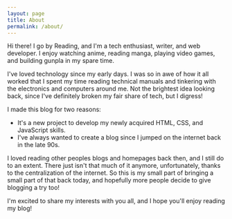 ```yaml
---
layout: page
title: About
permalink: /about/
---
```

Hi there! I go by Reading, and I'm a tech enthusiast, writer, and web developer. I enjoy watching anime, reading manga, playing video games, and building gunpla in my spare time.

I've loved technology since my early days. I was so in awe of how it all worked that I spent my time reading technical manuals and tinkering with the electronics and computers around me. Not the brightest idea looking back, since I've definitely broken my fair share of tech, but I digress!

I made this blog for two reasons:

 - It's a new project to develop my newly acquired HTML, CSS, and JavaScript skills.
 - I've always wanted to create a blog since I jumped on the internet back in the late 90s.

I loved reading other peoples blogs and homepages back then, and I still do to an extent. There just isn't that much of it anymore, unfortunately, thanks to the centralization of the internet. So this is my small part of bringing a small part of that back today, and hopefully more people decide to give blogging a try too!

I'm excited to share my interests with you all, and I hope you'll enjoy reading my blog!
